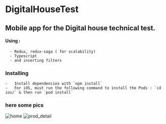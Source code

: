 # DigitalHouseTest

  ## Mobile app for the Digital house technical test. 
  
   #### Using : 
      - Redux, redux-saga ( for scalability) 
      - Typescript
      - and inserting filters   
  
  ### Installing
    -   Install dependencies with `npm install`
    -   For iOS, must run the following command to install the Pods : `cd ios/` & then run `pod install`
  
  
  ### here some pics
   
![home](https://user-images.githubusercontent.com/38007893/213774758-4c23834f-744b-468a-b6f1-ea002dd95765.png)
![prod_detail](https://user-images.githubusercontent.com/38007893/213774795-b189246d-84d1-42f2-9c79-fedf45ac64c7.png)
